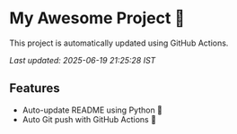 # My Awesome Project 🚀

This project is automatically updated using GitHub Actions.

_Last updated: 2025-06-19 21:25:28 IST_

## Features
- Auto-update README using Python 🐍
- Auto Git push with GitHub Actions 🤖
